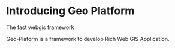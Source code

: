 Introducing Geo Platform
========================

The fast webgis framework

Geo-Plaform is a framework to develop Rich Web GIS Application.
